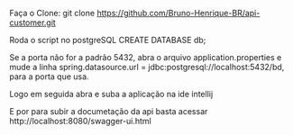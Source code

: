 Faça o Clone: git clone https://github.com/Bruno-Henrique-BR/api-customer.git

Roda o script no postgreSQL CREATE DATABASE db;

Se a porta não for a padrão 5432, abra o arquivo application.properties e 
mude a linha spring.datasource.url = jdbc:postgresql://localhost:5432/bd,  para a porta que usa.

Logo em seguida abra e suba a aplicação na ide intellij

E por para subir a documetação da api basta acessar http://localhost:8080/swagger-ui.html
